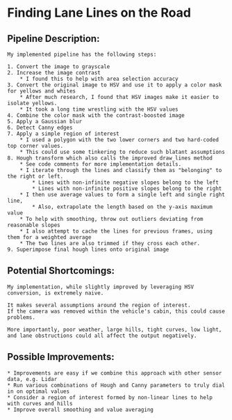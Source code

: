 # **Finding Lane Lines on the Road**

## Pipeline Description:

	My implemented pipeline has the following steps:

    1. Convert the image to grayscale
    2. Increase the image contrast
        * I found this to help with area selection accuracy
    3. Convert the original image to HSV and use it to apply a color mask for yellows and whites
        * After much research, I found that HSV images make it easier to isolate yellows.
        * It took a long time wrestling with the HSV values
    4. Combine the color mask with the contrast-boosted image
    5. Apply a Gaussian blur
    6. Detect Canny edges
    7. Apply a simple region of interest
        * I used a polygon with the two lower corners and two hard-coded top corner values.
        * This could use some tinkering to reduce such blatant assumptions
    8. Hough transform which also calls the improved draw_lines method
        * See code comments for more implementation details.
        * I iterate through the lines and classify them as "belonging" to the right or left.
            * Lines with non-infinite negative slopes belong to the left
            * Lines with non-infinite positive slopes belong to the right
        * I then use average values to form a single left and single right line,
        	* Also, extrapolate the length based on the y-axis maximum value
        * To help with smoothing, throw out outliers deviating from reasonable slopes
        * I also attempt to cache the lines for previous frames, using them for a weighted average
        * The two lines are also trimmed if they cross each other.
    9. Superimpose final hough lines onto original image

## Potential Shortcomings:

	My implementation, while slightly improved by leveraging HSV conversion, is extremely naive.

	It makes several assumptions around the region of interest.
	If the camera was removed within the vehicle's cabin, this could cause problems.

	More importantly, poor weather, large hills, tight curves, low light, and lane obstructions could all affect the output negatively.


## Possible Improvements:

	* Improvements are easy if we combine this approach with other sensor data, e.g. Lidar
	* Run various combinations of Hough and Canny parameters to truly dial in on optimal values
	* Consider a region of interest formed by non-linear lines to help with curves and hills
	* Improve overall smoothing and value averaging